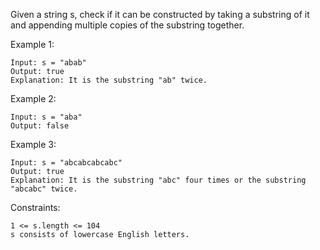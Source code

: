 Given a string s, check if it can be constructed by taking a substring of it and appending multiple copies of the substring together.<br>

Example 1:

    Input: s = "abab"
    Output: true
    Explanation: It is the substring "ab" twice.

Example 2:

    Input: s = "aba"
    Output: false

Example 3:

    Input: s = "abcabcabcabc"
    Output: true
    Explanation: It is the substring "abc" four times or the substring "abcabc" twice.

Constraints:

    1 <= s.length <= 104
    s consists of lowercase English letters.
